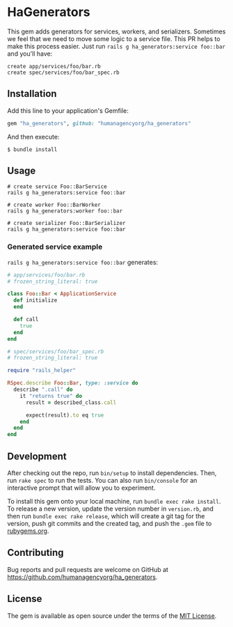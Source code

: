 # HaGenerators

This gem adds generators for services, workers, and serializers.
Sometimes we feel that we need to move some logic to a service file.
This PR helps to make this process easier.
Just run `rails g ha_generators:service foo::bar` and you'll have:
```
create app/services/foo/bar.rb
create spec/services/foo/bar_spec.rb
```
## Installation

Add this line to your application's Gemfile:

```ruby
gem "ha_generators", github: "humanagencyorg/ha_generators"
```

And then execute:

    $ bundle install

## Usage

```
# create service Foo::BarService
rails g ha_generators:service foo::bar 

# create worker Foo::BarWorker
rails g ha_generators:worker foo::bar

# create serializer Foo::BarSerializer
rails g ha_generators:service foo::bar
```
### Generated service example
`rails g ha_generators:service foo::bar` generates:

```ruby
# app/services/foo/bar.rb
# frozen_string_literal: true

class Foo::Bar < ApplicationService
  def initialize
  end

  def call
    true
  end
end

```
```ruby
# spec/services/foo/bar_spec.rb
# frozen_string_literal: true

require "rails_helper"

RSpec.describe Foo::Bar, type: :service do
  describe ".call" do
    it "returns true" do
      result = described_class.call

      expect(result).to eq true
    end
  end
end

```

## Development

After checking out the repo, run `bin/setup` to install dependencies. Then, run `rake spec` to run the tests. You can also run `bin/console` for an interactive prompt that will allow you to experiment.

To install this gem onto your local machine, run `bundle exec rake install`. To release a new version, update the version number in `version.rb`, and then run `bundle exec rake release`, which will create a git tag for the version, push git commits and the created tag, and push the `.gem` file to [rubygems.org](https://rubygems.org).

## Contributing

Bug reports and pull requests are welcome on GitHub at https://github.com/humanagencyorg/ha_generators.

## License

The gem is available as open source under the terms of the [MIT License](https://opensource.org/licenses/MIT).
